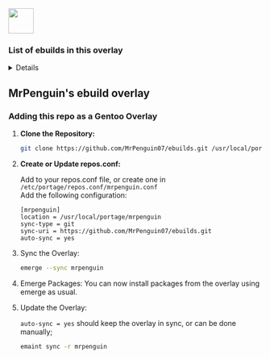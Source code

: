   <a href="https://github.com/MrPenguin07/ebuilds/">
    <img src="https://github.com/MrPenguin07/ebuilds/blob/master/site-logo.png" height="50px"/>
  </a>

### List of ebuilds in this overlay
<details>
- <a href="https://github.com/MrPenguin07/ebuilds/tree/master/dev-ml/ollama">dev-ml/ollama-9999</a>
<br>
- <a href="https://github.com/MrPenguin07/ebuilds/tree/master/gui-apps/swaync">gui-apps/swaync-9999</a>
<br>
- <a href="https://github.com/MrPenguin07/ebuilds/tree/master/gui-wm/swayfx">gui-wm/swayfx-9999</a>
<br>
- <a href="https://github.com/MrPenguin07/ebuilds/tree/master/media-gfx/upscayl-bin">media-gfx/upscayl-bin</a>
<br>
- <a href="https://github.com/MrPenguin07/ebuilds/tree/master/media-gfx/upscayl">media-gfx/upscayl-9999</a>
<br>
- <a href="https://github.com/MrPenguin07/ebuilds/tree/master/sys-power/system76-power-openrc">sys-power/system76-power-openrc-9999</a>
</details>

## MrPenguin's ebuild overlay

### Adding this repo as a Gentoo Overlay

1. **Clone the Repository:**
   ```bash
   git clone https://github.com/MrPenguin07/ebuilds.git /usr/local/portage/mrpenguin
   ```

2. **Create or Update repos.conf:**

    Add to your repos.conf file, or create one in `/etc/portage/repos.conf/mrpenguin.conf`    
    Add the following configuration:

    ```
    [mrpenguin]
    location = /usr/local/portage/mrpenguin
    sync-type = git
    sync-uri = https://github.com/MrPenguin07/ebuilds.git
    auto-sync = yes
    ```

4. Sync the Overlay:

    ```bash
    emerge --sync mrpenguin
    ```

5. Emerge Packages:
    You can now install packages from the overlay using emerge as usual.

6. Update the Overlay:
   
    `auto-sync = yes` should keep the overlay in sync, or can be done manually;

    ```bash
    emaint sync -r mrpenguin
    ```
